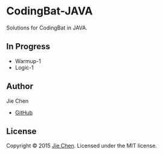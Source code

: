 # CodingBat-JAVA
Solutions for CodingBat in JAVA.

In Progress
-----------
 - Warmup-1 
 - Logic-1


Author
------
Jie Chen
 - [GitHub](https://github.com/JChenByte) 


License
-------
Copyright © 2015 [Jie Chen](https://github.com/JChenByte). Licensed under the MIT license.
